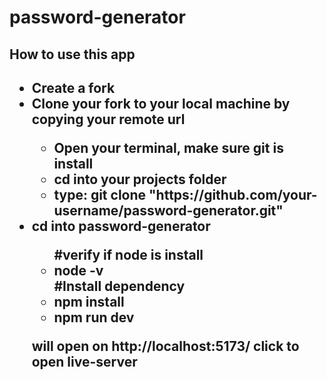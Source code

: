 # password-generator
 
<h2>How to use this app<h2>
<ul>
<li>Create a fork </li>
  <li>Clone your fork to your local machine by copying your remote url</li>
  <ul>
  <li>Open your terminal, make sure git is install</li> 
  <li>cd into your projects folder</li>
  <li>type: git clone "https://github.com/your-username/password-generator.git"</li>
  </ul>
  <li>cd into password-generator</li>
  
  <ul>
  #verify if node is install
  <li>node -v</li>
   #Install dependency
   <li>npm install</li>
   <li>npm run dev</li>
  </ul>
  <p>will open on http://localhost:5173/ click to open live-server</p>

</ul>

